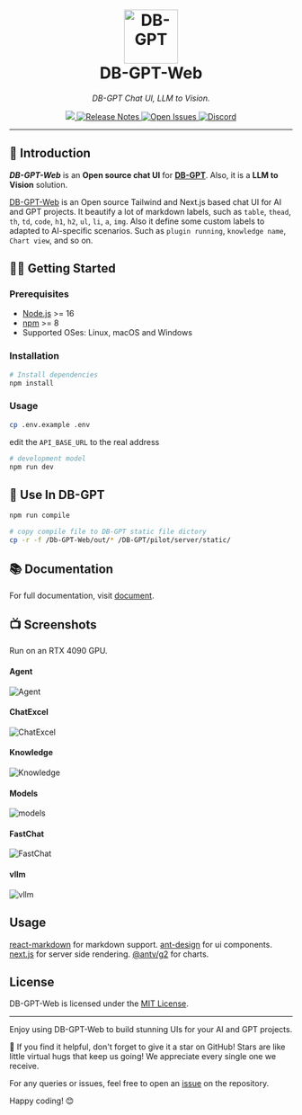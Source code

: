 
<h1 align="center">
  <a href="https://dbgpt.site"><img width="96" src="https://github.com/eosphoros-ai/DB-GPT-Web/assets/10321453/062ee3ea-fac2-4437-a392-f4bc5451d116" alt="DB-GPT"></a>
  <br>
  DB-GPT-Web
</h1>

_<p align="center">DB-GPT Chat UI, LLM to Vision.</p>_

<p align="center">
  <a href="https://github.com/eosphoros-ai/DB-GPT-Web/blob/main/LICENSE">
    <img src="https://img.shields.io/badge/license-MIT-blue.svg?label=License&style=flat" />
  </a>
  <a href="https://github.com/eosphoros-ai/DB-GPT/releases">
    <img alt="Release Notes" src="https://img.shields.io/github/release/eosphoros-ai/DB-GPT" />
  </a>
  <a href="https://github.com/eosphoros-ai/DB-GPT-Web/issues">
    <img alt="Open Issues" src="https://img.shields.io/github/issues-raw/eosphoros-ai/DB-GPT-Web" />
  </a>
  <a href="https://discord.gg/7uQnPuveTY">
    <img alt="Discord" src="https://dcbadge.vercel.app/api/server/7uQnPuveTY?compact=true&style=flat" />
  </a>
</p>

---

## 👋 Introduction

***DB-GPT-Web*** is an **Open source chat UI** for [**DB-GPT**](https://github.com/eosphoros-ai/DB-GPT).
Also, it is a **LLM to Vision** solution. 

[DB-GPT-Web](https://dbgpt.site) is an Open source Tailwind and Next.js based chat UI for AI and GPT projects. It beautify a lot of markdown labels, such as `table`, `thead`, `th`, `td`, `code`, `h1`, `h2`, `ul`, `li`, `a`, `img`. Also it define some custom labels to adapted to AI-specific scenarios. Such as `plugin running`, `knowledge name`, `Chart view`, and so on.

## 💪🏻 Getting Started

### Prerequisites

- [Node.js](https://nodejs.org/) >= 16
- [npm](https://npmjs.com/) >= 8
- Supported OSes: Linux, macOS and Windows

### Installation

```sh
# Install dependencies
npm install
```

### Usage
```sh
cp .env.example .env
```
edit the `API_BASE_URL` to the real address

```sh
# development model
npm run dev
```

## 🚀 Use In DB-GPT

```sh
npm run compile

# copy compile file to DB-GPT static file dictory
cp -r -f /Db-GPT-Web/out/* /DB-GPT/pilot/server/static/

```

## 📚 Documentation

For full documentation, visit [document](https://db-gpt.readthedocs.io/en/latest/index.html).

## 📺 Screenshots
Run on an RTX 4090 GPU.

#### Agent
![Agent](./screenshots/agent.gif)
#### ChatExcel
![ChatExcel](./screenshots/chatexcel.gif)
#### Knowledge
![Knowledge](./screenshots/knowledge.gif)
#### Models
![models](./screenshots/models.gif)
#### FastChat
![FastChat](./screenshots/fastchat.gif)
#### vllm
![vllm](./screenshots/vllm.gif)

## Usage

  [react-markdown](https://github.com/remarkjs/react-markdown#readme) for markdown support.
  [ant-design](https://github.com/ant-design/ant-design) for ui components.
  [next.js](https://github.com/vercel/next.js) for server side rendering.
  [@antv/g2](https://github.com/antvis/g2#readme) for charts.

## License

DB-GPT-Web is licensed under the [MIT License](LICENSE).

---

Enjoy using DB-GPT-Web to build stunning UIs for your AI and GPT projects.

🌟 If you find it helpful, don't forget to give it a star on GitHub! Stars are like little virtual hugs that keep us going! We appreciate every single one we receive.

For any queries or issues, feel free to open an [issue](https://github.com/eosphoros-ai/DB-GPT-Web/issues) on the repository.

Happy coding! 😊